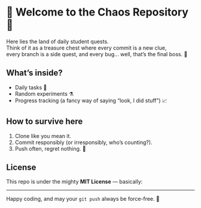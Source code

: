 # 🎉 Welcome to the Chaos Repository 🎉

Here lies the land of daily student quests.  
Think of it as a treasure chest where every commit is a new clue,  
every branch is a side quest, and every bug... well, that’s the final boss. 🐉

## What’s inside?
- Daily tasks 📝  
- Random experiments ⚗️  
- Progress tracking (a fancy way of saying “look, I did stuff”) 📈  

## How to survive here
1. Clone like you mean it.  
2. Commit responsibly (or irresponsibly, who’s counting?).  
3. Push often, regret nothing. 🚀  

## License
This repo is under the mighty **MIT License** — basically:   

---

Happy coding, and may your `git push` always be force-free. 🙌
